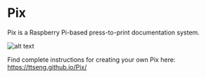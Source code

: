 # Pix
Pix is a Raspberry Pi-based press-to-print documentation system.

![alt text](https://github.com/ttseng/Pix/blob/master/docs/images/pix.gif)

Find complete instructions for creating your own Pix here: https://ttseng.github.io/Pix/

